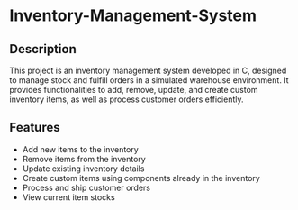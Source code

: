 # Inventory-Management-System

## Description
This project is an inventory management system developed in C, designed to manage stock and fulfill orders in a simulated warehouse environment. It provides functionalities to add, remove, update, and create custom inventory items, as well as process customer orders efficiently.

## Features
- Add new items to the inventory
- Remove items from the inventory
- Update existing inventory details
- Create custom items using components already in the inventory
- Process and ship customer orders
- View current item stocks
